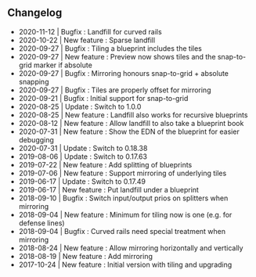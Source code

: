 ## Changelog

- 2020-11-12 | Bugfix      : Landfill for curved rails
- 2020-10-22 | New feature : Sparse landfill
- 2020-09-27 | Bugfix      : Tiling a blueprint includes the tiles
- 2020-09-27 | New feature : Preview now shows tiles and the snap-to-grid marker if absolute
- 2020-09-27 | Bugfix      : Mirroring honours snap-to-grid + absolute snapping
- 2020-09-27 | Bugfix      : Tiles are properly offset for mirroring
- 2020-09-21 | Bugfix      : Initial support for snap-to-grid
- 2020-08-25 | Update      : Switch to 1.0.0
- 2020-08-25 | New feature : Landfill also works for recursive blueprints
- 2020-08-12 | New feature : Allow landfill to also take a blueprint book
- 2020-07-31 | New feature : Show the EDN of the blueprint for easier debugging
- 2020-07-31 | Update      : Switch to 0.18.38
- 2019-08-06 | Update      : Switch to 0.17.63
- 2019-07-22 | New feature : Add splitting of blueprints
- 2019-07-06 | New feature : Support mirroring of underlying tiles
- 2019-06-17 | Update      : Switch to 0.17.49
- 2019-06-17 | New feature : Put landfill under a blueprint
- 2018-09-10 | Bugfix      : Switch input/output prios on splitters when mirroring
- 2018-09-04 | New feature : Minimum for tiling now is one (e.g. for defense lines)
- 2018-09-04 | Bugfix      : Curved rails need special treatment when mirroring
- 2018-08-24 | New feature : Allow mirroring horizontally and vertically
- 2018-08-19 | New feature : Add mirroring
- 2017-10-24 | New feature : Initial version with tiling and upgrading
